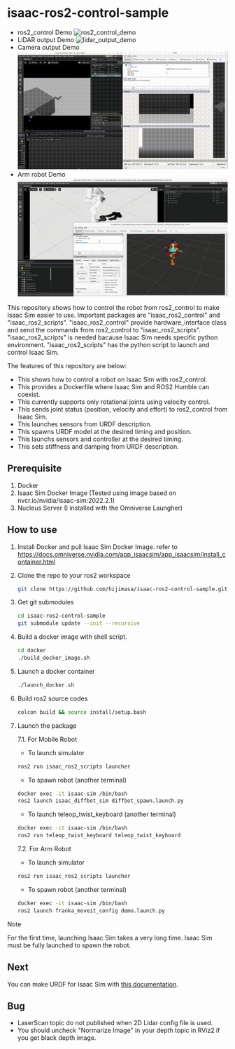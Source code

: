 # isaac-ros2-control-sample
- ros2_control Demo
  ![ros2_control_demo](figs/shm_movie-2023-06-13_21.52.52.gif)
- LiDAR output Demo
  ![lidar_output_demo](figs/shm_movie-2023-08-05_13.14.29.gif)
- Camera output Demo
  ![camera_output_demo](figs/shm_movie-2023-08-11_23.57.19.gif)
- Arm robot Demo
  ![arm_robot_demo](figs/arm_robot_test.gif)

This repository shows how to control the robot from ros2_control to make Isaac Sim easier to use.
Important packages are "isaac_ros2_control" and "isaac_ros2_scripts". 
"isaac_ros2_control" provide hardware_interface class and send the commands from ros2_control to "isaac_ros2_scripts".
"isaac_ros2_scripts" is needed bacause Isaac Sim needs specific python environment.
"isaac_ros2_scripts" has the python script to launch and control Isaac Sim.

The features of this repository are below:
- This shows how to control a robot on Isaac Sim with ros2_control.
- This provides a Dockerfile where Isaac Sim and ROS2 Humble can coexist.
- This currently supports only rotational joints using velocity control.
- This sends joint status (position, velocity and effort) to ros2_control from Isaac Sim.
- This launches sensors from URDF description.
- This spawns URDF model at the desired timing and position.
- This launchs sensors and controller at the desired timing.
- This sets stiffness and damping from URDF description.

## Prerequisite
1. Docker
1. Isaac Sim Docker Image (Tested using image based on nvcr.io/nvidia/isaac-sim:2022.2.1)
1. Nucleus Server (I installed with the Omniverse Laungher)

## How to use
1. Install Docker and pull Isaac Sim Docker Image.
   refer to https://docs.omniverse.nvidia.com/app_isaacsim/app_isaacsim/install_container.html

2. Clone the repo to your ros2 workspace
   ```bash
   git clone https://github.com/hijimasa/isaac-ros2-control-sample.git
   ```

3. Get git submodules
   ```bash
   cd isaac-ros2-control-sample
   git submodule update --init --recursive
   ```

4. Build a docker image with shell script.
   ```bash
   cd docker
   ./build_docker_image.sh
   ```

5. Launch a docker container
   ```bash
   ./launch_docker.sh
   ```

6. Build ros2 source codes
   ```bash
   colcon build && source install/setup.bash
   ```

7. Launch the package

   7.1. For Mobile Robot
   - To launch simulator
   ```bash
   ros2 run isaac_ros2_scripts launcher
   ```

   - To spawn robot (another terminal)
   ```bash
   docker exec -it isaac-sim /bin/bash
   ros2 launch isaac_diffbot_sim diffbot_spawn.launch.py
   ```

   - To launch teleop_twist_keyboard (another terminal)
   ```bash
   docker exec -it isaac-sim /bin/bash
   ros2 run teleop_twist_keyboard teleop_twist_keyboard
   ```
   7.2. For Arm Robot
   - To launch simulator
   ```bash
   ros2 run isaac_ros2_scripts launcher
   ```

   - To spawn robot (another terminal)
   ```bash
   docker exec -it isaac-sim /bin/bash
   ros2 launch franka_moveit_config demo.launch.py 
   ```

> [!NOTE]
> For the first time, launching Isaac Sim takes a very long time.
> Isaac Sim must be fully launched to spawn the robot.

## Next
You can make URDF for Isaac Sim with [this documentation](https://hijimasa.github.io/isaac_ros2_utils/).

## Bug
- LaserScan topic do not published when 2D Lidar config file is used.
- You should uncheck "Normarize Image" in your depth topic in RViz2 if you get black depth image.
